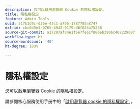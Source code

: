 ```yaml
---
description: 您可以啟用瀏覽器 Cookie 的隱私權設定。
title: 隱私權設定
feature: Admin Tools
uuid: 517b1d9c-d36e-43c1-a796-1787785a8747
exl-id: cbc0d0e3-9765-4942-9179-d8f023a75258
source-git-commit: a17297af84e1f5e7fe61f886eb3906c462229087
workflow-type: ht
source-wordcount: '40'
ht-degree: 100%

---
```


# 隱私權設定

您可以啟用瀏覽器 Cookie 的隱私權設定。

請參閱核心服務使用手册中的「[啟用瀏覽器 cookie 的隱私權設定](https://experienceleague.adobe.com/docs/core-services/interface/ec-cookies/browser-cookie-settings.html)」。
